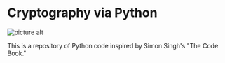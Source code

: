# Cryptography via Python #

![picture alt](https://images-na.ssl-images-amazon.com/images/I/51b-6JlzsDL._SY344_BO1,204,203,200_.jpg)

This is a repository of Python code inspired by Simon Singh's "The Code Book."
